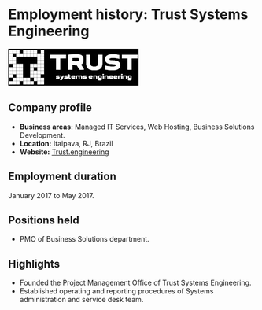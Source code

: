 # Employment history: Trust Systems Engineering

![trust logo](/static/trust_logo.jpg)

## Company profile

 - **Business areas**: Managed IT Services, Web Hosting, Business Solutions Development.
 - **Location:** Itaipava, RJ, Brazil
 - **Website:** [Trust.engineering](https://web.archive.org/web/20180206141206/http://trust.engineering/)

## Employment duration

January 2017 to May 2017.

## Positions held

 - PMO of Business Solutions department.

## Highlights

 - Founded the Project Management Office of Trust Systems Engineering.
 - Established operating and reporting procedures of Systems administration and service desk team.
